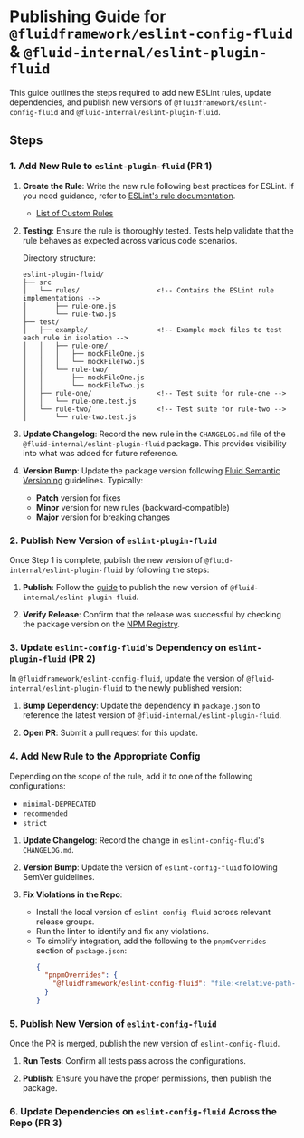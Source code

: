 # Publishing Guide for `@fluidframework/eslint-config-fluid` & `@fluid-internal/eslint-plugin-fluid`

This guide outlines the steps required to add new ESLint rules, update dependencies, and publish new versions of `@fluidframework/eslint-config-fluid` and `@fluid-internal/eslint-plugin-fluid`.

## Steps

### 1. Add New Rule to `eslint-plugin-fluid` (PR 1)

1. **Create the Rule**: Write the new rule following best practices for ESLint. If you need guidance, refer to [ESLint's rule documentation](https://eslint.org/docs/latest/developer-guide/working-with-rules).
	- [List of Custom Rules](https://github.com/microsoft/FluidFramework/tree/main/common/build/eslint-plugin-fluid/src/rules)

2. **Testing**: Ensure the rule is thoroughly tested. Tests help validate that the rule behaves as expected across various code scenarios.

   Directory structure:

   ```plaintext
   eslint-plugin-fluid/
   ├── src
   │   └── rules/					<!-- Contains the ESLint rule implementations -->
   │       ├── rule-one.js
   │       └── rule-two.js
   ├── test/
   │   ├── example/ 				<!-- Example mock files to test each rule in isolation -->
   │   │   ├── rule-one/
   │   │   │   ├── mockFileOne.js
   │   │   │   └── mockFileTwo.js
   │   │   └── rule-two/
   │   │       ├── mockFileOne.js
   │   │       └── mockFileTwo.js
   │   ├── rule-one/				<!-- Test suite for rule-one -->
   │   │   └── rule-one.test.js
   │   └── rule-two/				<!-- Test suite for rule-two -->
   │       └── rule-two.test.js

3. **Update Changelog**: Record the new rule in the `CHANGELOG.md` file of the `@fluid-internal/eslint-plugin-fluid` package. This provides visibility into what was added for future reference.

4. **Version Bump**: Update the package version following [Fluid Semantic Versioning](https://eng.ms/docs/experiences-devices/opg/office-shared/fluid-framework/fluid-framework-internal/fluid-framework/docs/dev/wiki/sync/breaking-vs-non-breaking-changes) guidelines. Typically:
   - **Patch** version for fixes
   - **Minor** version for new rules (backward-compatible)
   - **Major** version for breaking changes

### 2. Publish New Version of `eslint-plugin-fluid`

Once Step 1 is complete, publish the new version of `@fluid-internal/eslint-plugin-fluid` by following the steps:

1. **Publish**: Follow the [guide](https://eng.ms/docs/experiences-devices/opg/office-shared/fluid-framework/fluid-framework-internal/fluid-framework/docs/on-call/release/release) to publish the new version of `@fluid-internal/eslint-plugin-fluid`.

2. **Verify Release**: Confirm that the release was successful by checking the package version on the [NPM Registry](https://www.npmjs.com/package/@fluid-internal/eslint-plugin-fluid).

### 3. Update `eslint-config-fluid`'s Dependency on `eslint-plugin-fluid` (PR 2)

In `@fluidframework/eslint-config-fluid`, update the version of `@fluid-internal/eslint-plugin-fluid` to the newly published version:

1. **Bump Dependency**: Update the dependency in `package.json` to reference the latest version of `@fluid-internal/eslint-plugin-fluid`.

2. **Open PR**: Submit a pull request for this update.

### 4. Add New Rule to the Appropriate Config

Depending on the scope of the rule, add it to one of the following configurations:
   - `minimal-DEPRECATED`
   - `recommended`
   - `strict`

1. **Update Changelog**: Record the change in `eslint-config-fluid`'s `CHANGELOG.md`.

2. **Version Bump**: Update the version of `eslint-config-fluid` following SemVer guidelines.

3. **Fix Violations in the Repo**:
   - Install the local version of `eslint-config-fluid` across relevant release groups.
   - Run the linter to identify and fix any violations.
   - To simplify integration, add the following to the `pnpmOverrides` section of `package.json`:
     ```json
     {
       "pnpmOverrides": {
         "@fluidframework/eslint-config-fluid": "file:<relative-path-to-config-directory>"
       }
     }
     ```

### 5. Publish New Version of `eslint-config-fluid`

Once the PR is merged, publish the new version of `eslint-config-fluid`.

1. **Run Tests**: Confirm all tests pass across the configurations.

2. **Publish**: Ensure you have the proper permissions, then publish the package.

### 6. Update Dependencies on `eslint-config-fluid` Across the Repo (PR 3)
